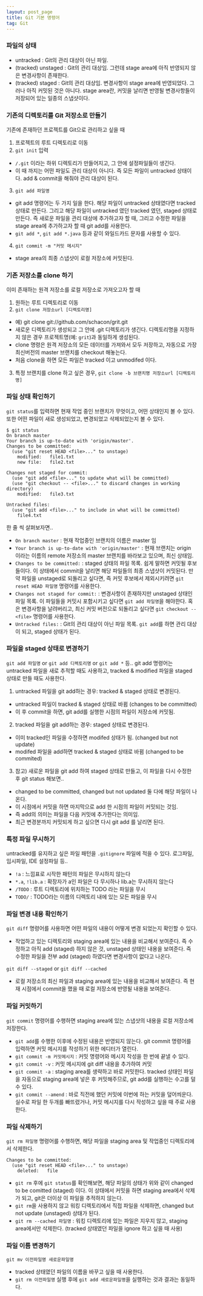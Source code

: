 ```yaml
---
layout: post_page
title: Git 기본 명령어
tag: Git
---
```


### 파일의 상태
- untracked : Git의 관리 대상이 아닌 파일.
- (tracked) unstaged : Git의 관리 대상임. 그런데 stage area에 아직 반영되지 않은 변경사항이 존재한다.
- (tracked) staged : Git의 관리 대상임. 변경사항이 stage area에 반영되었다. 그러나 아직 커밋된 것은 아니다. stage area란, 커밋을 날리면 반영될 변경사항들이 저장되어 있는 일종의 스냅샷이다.


### 기존의 디렉토리를 Git 저장소로 만들기
기존에 존재하던 프로젝트를 Git으로 관리하고 싶을 때

1. 프로젝트의 루트 디렉토리로 이동
2. `git init` 입력
 - `/.git` 이라는 하위 디렉토리가 만들어지고, 그 안에 설정파일들이 생긴다.
 - 이 때 까지는 어떤 파일도 관리 대상이 아니다. 즉 모든 파일이 untracked 상태이다. add & commit을 해줘야 관리 대상이 된다.
3. `git add 파일명`
 - git add 명령어는 두 가지 일을 한다. 해당 파일이 untracked 상태였다면 tracked 상태로 만든다. 그리고 해당 파일이 untracked 였던 tracked 였던, staged 상태로 만든다. 즉 새로운 파일을 관리 대상에 추가하고자 할 때, 그리고 수정한 파일을 stage area에 추가하고자 할 때 git add를 사용한다.
 - `git add *`, `git add *.java` 등과 같이 와일드카드 문자를 사용할 수 있다.
4. `git commit -m "커밋 메시지"`
 - stage area의 최종 스냅샷이 로컬 저장소에 커밋된다.


### 기존 저장소를 clone 하기
이미 존재하는 원격 저장소를 로컬 저장소로 가져오고자 할 때

1. 원하는 루트 디렉토리로 이동
2. `git clone 저장소url [디렉토리명]`
 - 예) git clone git://github.com/schacon/grit.git 
 - 새로운 디렉토리가 생성되고 그 안에 .git 디렉토리가 생긴다. 디렉토리명을 지정하지 않은 경우 프로젝트명(예: `grit`)과 동일하게 생성된다.
 - clone 명령은 원격 저장소의 모든 데이터를 가져와서 모두 저장하고, 자동으로 가장 최신버전의 master 브랜치를 checkout 해놓는다.
 - 처음 clone을 하면 모든 파일은 tracked 이고 unmodifed 이다.
3. 특정 브랜치를 clone 하고 싶은 경우, `git clone -b 브랜치명 저장소url [디렉토리명]`


### 파일 상태 확인하기
`git status`를 입력하면 현재 작업 중인 브랜치가 무엇이고, 어떤 상태인지 볼 수 있다. 또한 어떤 파일이 새로 생성되었고, 변경되었고 삭제되었는지 볼 수 있다.

```shell
$ git status
On branch master
Your branch is up-to-date with 'origin/master'.
Changes to be committed:
  (use "git reset HEAD <file>..." to unstage)
	modified:   file1.txt
	new file:   file2.txt

Changes not staged for commit:
  (use "git add <file>..." to update what will be committed)
  (use "git checkout -- <file>..." to discard changes in working directory)
	modified:   file3.txt

Untracked files:
  (use "git add <file>..." to include in what will be committed)
	file4.txt
```

한 줄 씩 살펴보자면..

- `On branch master` : 현재 작업중인 브랜치의 이름은 master 임
- `Your branch is up-to-date with 'origin/master'` : 현재 브랜치는 origin 이라는 이름의 remote 저장소의 master 브랜치를 바라보고 있으며, 최신 상태임.
- `Changes to be committed:` : staged 상태의 파일 목록. 쉽게 말하면 커밋될 후보들이다. 이 상태에서 commit을 날리면 해당 파일들의 최종 스냅샷이 커밋된다. 만약 파일을 unstaged로 되돌리고 싶다면, 즉 커밋 후보에서 제외시키려면 `git reset HEAD 파일명` 명령어를 사용한다.
- `Changes not staged for commit:` : 변경사항이 존재하지만 unstaged 상태인 파일 목록. 이 파일들을 커밋시 포함시키고 싶다면 `git add 파일명`을 해야한다. 혹은 변경사항을 날려버리고, 최신 커밋 버전으로 되돌리고 싶다면 `git checkout -- <file>` 명령어를 사용한다.
- `Untracked files:` : Git의 관리 대상이 아닌 파일 목록. `git add`를 하면 관리 대상이 되고, staged 상태가 된다.


### 파일을 staged 상태로 변경하기 
`git add 파일명` or `git add 디렉토리명` or `git add *` 등.. git add 명령어는 untracked 파일을 새로 추적할 때도 사용하고, tracked & modified 파일을 staged 상태로 만들 때도 사용한다.

1. untracked 파일을  git add하는 경우: tracked & staged 상태로 변경된다.
 - untracked 파일이 tracked & staged 상태로 바뀜 (changes to be committed)
 - 이 후 commit을 하면, git add를 실행한 시점의 파일이 저장소에 커밋됨.
2. tracked 파일을 git add하는 경우: staged 상태로 변경된다.
 - 이미 tracked인 파일을 수정하면 modifed 상태가 됨. (changed but not update)
 - modifed 파일을 add하면 tracked & staged 상태로 바뀜 (changed to be commited)
3. 참고) 새로운 파일을 git add 하여 staged 상태로 만들고, 이 파일을 다시 수정한 후 git status 해보면..
 - changed to be committed, changed but not updated 둘 다에 해당 파일이 나온다.
 - 이 시점에서 커밋을 하면 마지막으로 add 한 시점의 파일이 커밋되는 것임.
 - 즉 add의 의미는 파일을 다음 커밋에 추가한다는 의미임.
 - 최근 변경분까지 커밋되게 하고 싶으면 다시 git add 를 날리면 된다.


### 특정 파일 무시하기
untracked를 유지하고 싶은 파일 패턴을 `.gitignore` 파일에 적을 수 있다. 로그파일, 임시파일, IDE 설정파일 등..

 - `!a` : 느낌표로 시작한 패턴의 파일은 무시하지 않는다
 - `*.a`, `!lib.a` : 확장자가 a인 파일은 다 무시하나 lib.a는 무시하지 않는다
 - `/TODO` : 루트 디렉토리에 위치하는 TODO 라는 파일을 무시
 - `TODO/` : TODO라는 이름의 디렉토리 내에 있는 모든 파일을 무시 


### 파일 변경 내용 확인하기

`git diff` 명령어를 사용하면 어떤 파일의 내용이 어떻게 변경 되었는지 확인할 수 있다.

- 작업하고 있는 디렉토리와 staging area에 있는 내용을 비교해서 보여준다. 즉 수정하고 아직 add (staged) 하지 않은 것, unstaged 상태인 내용을 보여준다. 즉 수정한 파일을 전부 add (staged) 하였다면 변경사항이 없다고 나온다.

`git diff --staged` or `git diff --cached`

- 로컬 저장소의 최신 파일과 staging area에 있는 내용을 비교해서 보여준다. 즉 현재 시점에서 commit을 했을 때 로컬 저장소에 반영될 내용을 보여준다.


### 파일 커밋하기
`git commit` 명령어를 수행하면 staging area에 있는 스냅샷의 내용을 로컬 저장소에 저장한다. 

- `git add`를 수행한 이후에 수정된 내용은 반영되지 않는다. git commit 명령어를 입력하면 커밋 메시지를 작성하기 위한 에디터가 열린다. 
- `git commit -m 커밋메시지` : 커밋 명령어와 메시지 작성을 한 번에 끝낼 수 있다.
- `git commit -v` : 커밋 메시지에 git diff 내용을 추가하여 커밋 
- `git commit -a`  : staging area를 생략하고 바로 커밋한다. tracked 상태인 파일을 자동으로 staging area에 넣은 후 커밋해주므로, git add를 실행하는 수고를 덜 수 있다.
- `git commit --amend` : 바로 직전에 했던 커밋에 이번에 하는 커밋을 덮어씌운다. 실수로 파일 한 두개를 빠뜨렸거나, 커밋 메시지를 다시 작성하고 싶을 때 주로 사용한다.


### 파일 삭제하기
`git rm 파일명` 명령어를 수행하면, 해당 파일을 staging area 및 작업중인 디렉토리에서 삭제한다.

```shell
Changes to be committed:
  (use "git reset HEAD <file>..." to unstage)
	deleted:   file
```
- `git rm` 후에 `git status`를 확인해보면, 해당 파일의 상태가 위와 같이 changed to be comitted (staged) 이다. 이 상태에서 커밋을 하면 staging area에서 삭제가 되고, git은 더이상 이 파일을 추적하지 않는다.
- `git rm`을 사용하지 않고 워킹 디렉토리에서 직접 파일을 삭제하면, changed but not update (unstaged) 상태가 된다.
- `git rm --cached 파일명` : 워킹 디렉토리에 있는 파일은 지우지 않고, staging area에서만 삭제한다. (tracked 상태였던 파일을 ignore 하고 싶을 때 사용)


### 파일 이름 변경하기
`git mv 이전파일명 새로운파일명`

 - tracked 상태였던 파일의 이름을 바꾸고 싶을 때 사용한다.
 - `git rm 이전파일명` 실행 후에 `git add 새로운파일명`을 실행하는 것과 결과는 동일하다.
